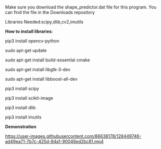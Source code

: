 Make sure you download the shape_predictor.dat file for this program. You can find the file in the Downloads repository


Libraries Needed:scipy,dlib,cv2,imutils



**How to install libraries**:

pip3 install opencv-python

sudo apt-get update

sudo apt-get install build-essential cmake

sudo apt-get install libgtk-3-dev

sudo apt-get install libboost-all-dev

pip3 install scipy

pip3 install scikit-image

pip3 install dlib

pip3 install imutils




**Demonstration**


https://user-images.githubusercontent.com/86638178/128449746-ad49ea71-7b7c-425d-84a1-90046ed2bc81.mp4

